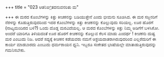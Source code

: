 +++
title = "023 ಆತನಿಙ್ಗಿತದನುವನರಿತು ಮ"

+++
ಈ ಮರದ ಕೊಂಬೆಗಳನ್ನು ಕಿತ್ತು ಕೀಚಕನನ್ನು ಬಡಿಯುತ್ತೇನೆ ಎಂದು ಭೀಮನು ಸೂಚಿಸಿದ. ಈ ಮರ ಸಜ್ಜನರಿಗೆ ನೆರಳನ್ನು ಕೊಡುತ್ತಿರುವುದರಿಂದ ಇದರ ಕೊಂಬೆಗಳನ್ನು ಕಿತ್ತು ಕೀಚಕನನ್ನು ಕೊಲ್ಲುವುದು ಸರಿಯಲ್ಲ. ಊರ ಹೊರಗೆ (ನಾಟ್ಯಮಂದಿರದ ಬಳಿ?) ಒಂದು ದೊಡ್ಡ ಮರವಿದೆಯಲ್ಲ. ಆ ಮರದ ಕೊಂಬೆಗಳನ್ನು ಕಿತ್ತು ನಿಮ್ಮ ಅಡಿಗೆಗೆ ಬಳಸಿಕೋ. ಅಂದರೆ ಯಾರಿಗೂ ತಿಳಿಯದಂತೆ ಊರ ಹೊರಗೆ ಕೀಚಕನನ್ನು ಕೊಲ್ಲುವ ಕೆಲಸ ಮಾಡು ಎಂದರ್ಥ ! ಕೀಚಕನು ದುಷ್ಟ ಮರ ಎಂಬುದು ನಿಜ. ಆದರೆ ಸದ್ಯಕ್ಕೆ ಕೀಚಕನ ಕಡೆಯವರು ನಮಗೆ ಆಶ್ರಯದಾತರಾಗಿರುವುದರಿಂದ ಎಲ್ಲರೆದುರಿಗೆ ಈ ಕಾರ್ಯ ಮಾಡಬಾರದು ಎಂಬುದು ಧರ್ಮರಾಯನ ಧ್ವನಿ. ಇಬ್ಬರೂ ಸಂಕೇತದ ಭಾಷೆಯಲ್ಲೇ ಮಾತಾಡುತ್ತಿರುವುದನ್ನು ಗಮನಿಸಬೇಕು.